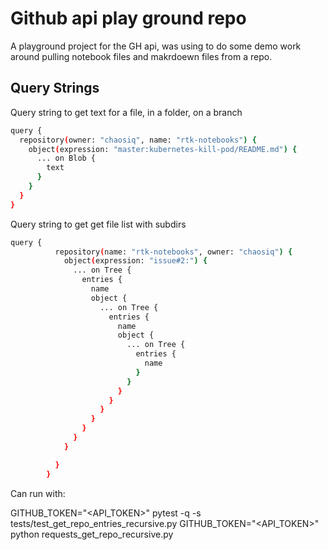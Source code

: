 # Github api play ground repo

A playground project for the GH api, was using to do some demo work around
pulling notebook files and makrdoewn files from a repo.


## Query Strings

Query string to get text for a file, in a folder, on a branch

```bash
query {
  repository(owner: "chaosiq", name: "rtk-notebooks") {
    object(expression: "master:kubernetes-kill-pod/README.md") {
      ... on Blob {
        text
      }
    }
  }
}
```

Query string to get get file list with subdirs

```bash
query {
          repository(name: "rtk-notebooks", owner: "chaosiq") {
            object(expression: "issue#2:") {
              ... on Tree {
                entries {
                  name
                  object {
                    ... on Tree {
                      entries {
                        name
                        object {
                          ... on Tree {
                            entries {
                              name
                            }
                          }
                        }
                      }
                    }
                  }
                }
              }
            }

          }
        }
  ```

  Can run with:

  GITHUB_TOKEN="<API_TOKEN>" pytest -q -s tests/test_get_repo_entries_recursive.py
  GITHUB_TOKEN="<API_TOKEN>" python requests_get_repo_recursive.py

